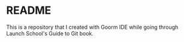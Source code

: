 # README #
This is a repository that I created with Goorm IDE while going through Launch School's Guide to Git book.

